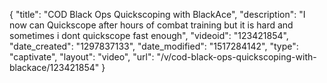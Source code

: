 {
    "title": "COD Black Ops Quickscoping with BlackAce",
    "description": "I now can Quickscope after hours of combat training but it is hard and sometimes i dont quickscope fast enough",
    "videoid": "123421854",
    "date_created": "1297837133",
    "date_modified": "1517284142",
    "type": "captivate",
    "layout": "video",
    "url": "\/v\/cod-black-ops-quickscoping-with-blackace\/123421854"
}